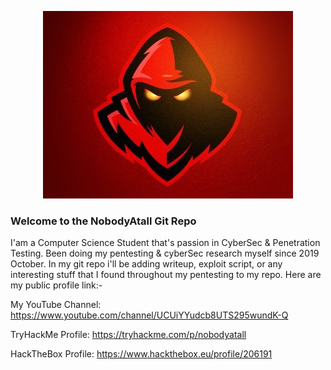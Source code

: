 <p align="center">
  <img src="redteam2.jpg">
</p>

### Welcome to the NobodyAtall Git Repo

I'am a Computer Science Student that's passion in CyberSec & Penetration Testing. Been doing my pentesting & cyberSec research myself since 2019 October. In my git repo i'll be adding writeup, exploit script, or any interesting stuff that I found throughout my pentesting to my repo. Here are my public profile link:-

My YouTube Channel: 
https://www.youtube.com/channel/UCUiYYudcb8UTS295wundK-Q

TryHackMe Profile: 
https://tryhackme.com/p/nobodyatall

HackTheBox Profile: 
https://www.hackthebox.eu/profile/206191
